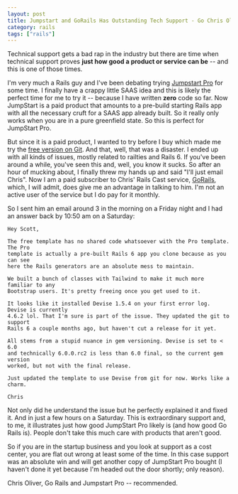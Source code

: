 ```yaml
---
layout: post
title: Jumpstart and GoRails Has Outstanding Tech Support - Go Chris Oliver Go - Recommended
category: rails
tags: ["rails"]
---
```

Technical support gets a bad rap in the industry but there are time when technical support proves **just how good a product or service can be** -- and this is one of those times.  

I'm very much a Rails guy and I've been debating trying [Jumpstart Pro](https://jumpstartrails.com/) for some time.  I finally have a crappy little SAAS idea and this is likely the perfect time for me to try it -- because I have written **zero** code so far.  Now JumpStart is a paid product that amounts to a pre-build starting Rails app with all the necessary cruft for a SAAS app already built.  So it really only works when you are in a pure greenfield state.  So this is perfect for JumpStart Pro.  

But since it is a paid product, I wanted to try before I buy which made me try the [free version on Git](https://github.com/excid3/jumpstart).  And that, well, that was a disaster.  I ended up with all kinds of issues, mostly related to railties and Rails 6.  If you've been around a while, you've seen this and, well, you know it sucks.  So after an hour of mucking about, I finally threw my hands up and said "I'll just email Chris".  Now I am a paid subscriber to Chris' Rails Cast service, [GoRails](https://gorails.com/), which, I will admit, does give me an advantage in talking to him.  I'm not an active user of the service but I do pay for it monthly.

So I sent him an email around 3 in the morning on a Friday night and I had an answer back by 10:50 am on a Saturday:

    Hey Scott,

    The free template has no shared code whatsoever with the Pro template. The Pro 
    template is actually a pre-built Rails 6 app you clone because as you can see 
    here the Rails generators are an absolute mess to maintain.

    We built a bunch of classes with Tailwind to make it much more familiar to any 
    Bootstrap users. It's pretty freeing once you get used to it.

    It looks like it installed Devise 1.5.4 on your first error log. Devise is currently 
    4.6.2 lol. That I'm sure is part of the issue. They updated the git to support 
    Rails 6 a couple months ago, but haven't cut a release for it yet.

    All stems from a stupid nuance in gem versioning. Devise is set to < 6.0 
    and technically 6.0.0.rc2 is less than 6.0 final, so the current gem version 
    worked, but not with the final release.

    Just updated the template to use Devise from git for now. Works like a charm.
    
    Chris
    
Not only did he understand the issue but he perfectly explained it and fixed it.  And in just a few hours on a Saturday.  This is extraordinary support and, to me, it illustrates just how good JumpStart Pro likely is (and how good Go Rails is).  People don't take this much care with products that aren't good.  

So if you are in the startup business and you look at support as a cost center, you are flat out wrong at least some of the time.  In this case support was an absolute win and will get another copy of JumpStart Pro bought (I haven't done it yet because I'm headed out the door shortly; only reason).

Chris Oliver, Go Rails and Jumpstart Pro -- recommended.